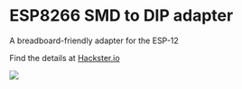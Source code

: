 # ESP8266 SMD to DIP adapter

A breadboard-friendly adapter for the ESP-12

Find the details at [Hackster.io](https://github.com/scrv/ESP8266-SMD-to-DIP-adapter)

![](https://github.com/scrv/ESP8266-SMD-to-DIP-adapter/blob/main/cover.png)
